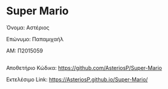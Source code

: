 # Super Mario

Όνομα: Αστέριος

Επώνυμο: Παπαμιχαήλ

ΑΜ: Π2015059

##

Αποθετήριο Κώδικα: https://github.com/AsteriosP/Super-Mario

Εκτελέσιμο Link: https://AsteriosP.github.io/Super-Mario/

